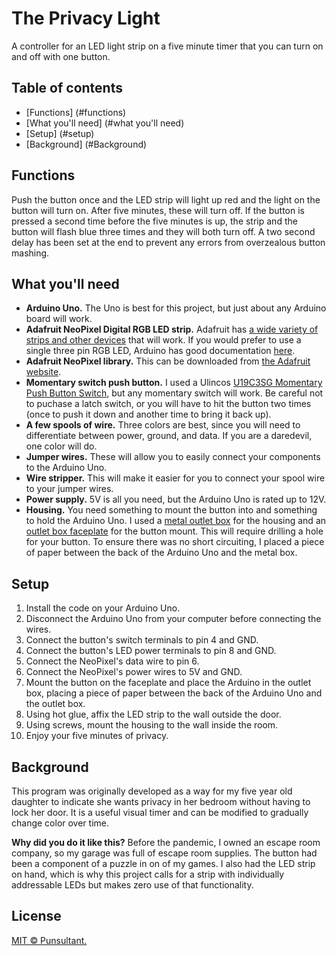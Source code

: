 # The Privacy Light

A controller for an LED light strip on a five minute timer that you can turn on and off with one button.

## Table of contents

- [Functions] (#functions)
- [What you'll need] (#what you'll need)
- [Setup] (#setup)
- [Background] (#Background)

## Functions

Push the button once and the LED strip will light up red and the light on the button will turn on. After five minutes, these will turn off. If the button is pressed a second time before the five minutes is up, the strip and the button will flash blue three times and they will both turn off. A two second delay has been set at the end to prevent any errors from overzealous button mashing.

## What you'll need

- **Arduino Uno.** The Uno is best for this project, but just about any Arduino board will work.  
- **Adafruit NeoPixel Digital RGB LED strip.** Adafruit has [a wide variety of strips and other devices](https://www.adafruit.com/category/183) that will work. If you would prefer to use a single three pin RGB LED, Arduino has good documentation [here](https://create.arduino.cc/projecthub/muhammad-aqib/arduino-rgb-led-tutorial-fc003e).
- **Adafruit NeoPixel library.** This can be downloaded from [the Adafruit website](https://learn.adafruit.com/adafruit-neopixel-uberguide/arduino-library-use).
- **Momentary switch push button.** I used a Ulincos [U19C3SG Momentary Push Button Switch](http://www.ulincos.com/product.php?id=97), but any momentary switch will work. Be careful not to puchase a latch switch, or you will have to hit the button two times (once to push it down and another time to bring it back up).
- **A few spools of wire.** Three colors are best, since you will need to differentiate between power, ground, and data. If you are a daredevil, one color will do.
- **Jumper wires.** These will allow you to easily connect your components to the Arduino Uno.
- **Wire stripper.** This will make it easier for you to connect your spool wire to your jumper wires.
- **Power supply.** 5V is all you need, but the Arduino Uno is rated up to 12V.
- **Housing.** You need something to mount the button into and something to hold the Arduino Uno. I used a [metal outlet box](https://www.homedepot.com/p/4-in-x-2-in-Drawn-Handy-Electrical-Box-Raised-Ground-8660/100560024) for the housing and an [outlet box faceplate](https://www.homedepot.com/p/RACO-1-Gang-Handy-Box-Blank-Cover-860/202056194?MERCH=REC-_-pipsem-_-202077375-_-202056194-_-N) for the button mount. This will require drilling a hole for your button. To ensure there was no short circuiting, I placed a piece of paper between the back of the Arduino Uno and the metal box.

## Setup

1. Install the code on your Arduino Uno.
2. Disconnect the Arduino Uno from your computer before connecting the wires.
3. Connect the button's switch terminals to pin 4 and GND.
4. Connect the button's LED power terminals to pin 8 and GND.
5. Connect the NeoPixel's data wire to pin 6.
6. Connect the NeoPixel's power wires to 5V and GND.
7. Mount the button on the faceplate and place the Arduino in the outlet box, placing a piece of paper between the back of the Arduino Uno and the outlet box.
8. Using hot glue, affix the LED strip to the wall outside the door.
9. Using screws, mount the housing to the wall inside the room.
10. Enjoy your five minutes of privacy.


## Background

This program was originally developed as a way for my five year old daughter to
indicate she wants privacy in her bedroom without having to lock her door. It is a useful visual timer and can be modified to gradually change color over time.

**Why did you do it like this?** Before the pandemic, I owned an escape room company, so my garage was full of escape room supplies. The button had been a component of a puzzle in on of my games. I also had the LED strip on hand, which is why this project calls for a strip with individually addressable LEDs but makes zero use of that functionality.


## License

[MIT © Punsultant.](../LICENSE)
